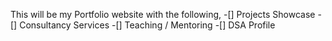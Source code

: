 This will be my Portfolio website with the following,
-[] Projects Showcase
-[] Consultancy Services
-[] Teaching / Mentoring
-[] DSA Profile
